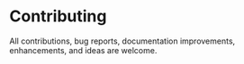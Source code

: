 # Contributing

All contributions, bug reports, documentation improvements, enhancements, and ideas are welcome.
